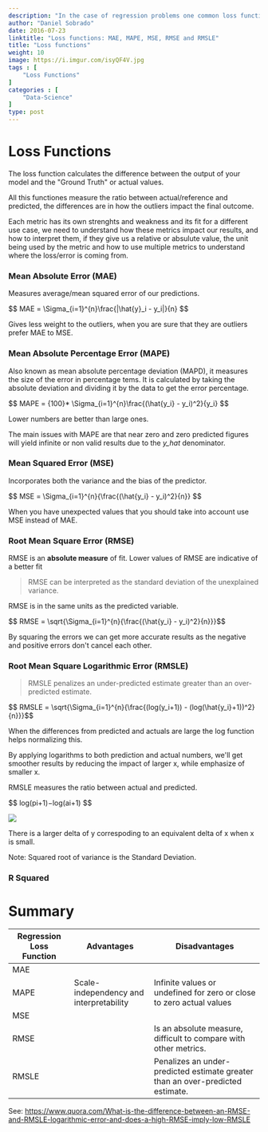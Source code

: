 ```yaml
---
description: "In the case of regression problems one common loss function is RMSE, this isn´t a good choice for classification use cases... MSE is arguaby the most common loss fuction for regression problems. Lets understand the differences..."
author: "Daniel Sobrado"
date: 2016-07-23
linktitle: "Loss functions: MAE, MAPE, MSE, RMSE and RMSLE"
title: "Loss functions"
weight: 10
image: https://i.imgur.com/isyQF4V.jpg
tags : [
    "Loss Functions"
]
categories : [
    "Data-Science"
]
type: post
---
```



# Loss Functions

The loss function calculates the difference between the output of your model and the "Ground Truth" or actual values.

All this functiones measure the ratio between actual/reference and predicted, the differences are in how the outliers impact the final outcome.

Each metric has its own strenghts and weakness and its fit for a different use case, we need to understand how these metrics impact our results, and how to interpret them, if they give us a relative or absulute value, the unit being used by the metric and how to use multiple metrics to understand where the loss/error is coming from.

### Mean Absolute Error (MAE)

Measures average/mean squared error of our predictions.

<div id="el"><span>$$ MAE = \Sigma_{i=1}^{n}\frac{|\hat{y}_i - y_i|}{n} $$</span></div>

Gives less weight to the outliers, when you are sure that they are outliers prefer MAE to MSE.

### Mean Absolute Percentage Error (MAPE)

Also known as mean absolute percentage deviation (MAPD), it measures the size of the error in percentage tems. It is calculated by taking the absolute deviation and dividing it by the data to get the error percentage.

<div id="el"><span>$$ MAPE = {100}* \Sigma_{i=1}^{n}\frac{(\hat{y_i} - y_i)^2}{y_i} $$</span></div>

Lower numbers are better than large ones.

The main issues with MAPE are that near zero and zero predicted figures will yield infinite or non valid results due to the *y_hat* denominator.

### Mean Squared Error (MSE)

Incorporates both the variance and the bias of the predictor.

<div id="el"><span>$$ MSE = \Sigma_{i=1}^{n}{\frac{(\hat{y_i} - y_i)^2}{n}} $$</span></div>

When you have unexpected values that you should take into account use MSE instead of MAE.

### Root Mean Square Error (RMSE)

RMSE is an **absolute measure** of fit. Lower values of RMSE are indicative of a better fit

> RMSE can be interpreted as the standard deviation of the unexplained variance.

RMSE is in the same units as the predicted variable.

<div id="el"><span>$$ RMSE = \sqrt{\Sigma_{i=1}^{n}{\frac{(\hat{y_i} - y_i)^2}{n}}}$$</span></div>

By squaring the errors we can get more accurate results as the negative and positive errors don't cancel each other.

### Root Mean Square Logarithmic Error (RMSLE)

> RMSLE penalizes an under-predicted estimate greater than an over-predicted estimate.

<div id="el"><span>$$ RMSLE = \sqrt{\Sigma_{i=1}^{n}{\frac{(log(y_i+1)) - (log(\hat{y_i}+1))^2}{n}}}$$</span></div>

When the differences from predicted and actuals are large the log function helps normalizing this.

By applying logarithms to both prediction and actual numbers, we'll get smoother results by reducing the impact of larger x, while emphasize of smaller x.

RMSLE measures the ratio between actual and predicted.

<div id="el"><span>$$ log(pi+1)−log(ai+1) $$</span></div>

![](https://i.imgur.com/1d5fJZR.png)

There is a larger delta of y correspoding to an equivalent delta of x when x is small.

Note: Squared root of variance is the Standard Deviation.

### R Squared

# Summary


| Regression Loss Function | Advantages | Disadvantages |
|--------------------------|------------|--------------|
| MAE                      |            |              |
| MAPE                     | Scale-independency and interpretability           | Infinite values or undefined for zero or close to zero actual values              |
| MSE                      |            |              |
| RMSE                     |            | Is an absolute measure, difficult to compare with other metrics.             |
| RMSLE                    |            | Penalizes an under-predicted estimate greater than an over-predicted estimate.             |



See: https://www.quora.com/What-is-the-difference-between-an-RMSE-and-RMSLE-logarithmic-error-and-does-a-high-RMSE-imply-low-RMSLE
